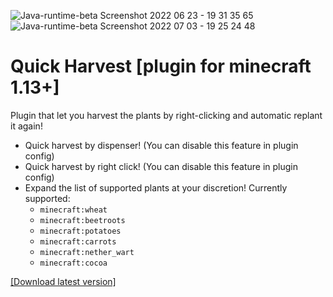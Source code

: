 ![Java-runtime-beta Screenshot 2022 06 23 - 19 31 35 65](https://user-images.githubusercontent.com/83653555/176735339-61d07497-8f9f-406f-9993-db764d1f525f.png)
![Java-runtime-beta Screenshot 2022 07 03 - 19 25 24 48](https://user-images.githubusercontent.com/83653555/177048584-210fc4b7-a637-42b7-b846-94989fccadc4.png)

# Quick Harvest [plugin for minecraft 1.13+]
Plugin that let you harvest the plants by right-clicking and automatic replant it again!
- Quick harvest by dispenser! (You can disable this feature in plugin config)
- Quick harvest by right click! (You can disable this feature in plugin config)
- Expand the list of supported plants at your discretion! Currently supported:
  - `minecraft:wheat`
  - `minecraft:beetroots`
  - `minecraft:potatoes`
  - `minecraft:carrots`
  - `minecraft:nether_wart`
  - `minecraft:cocoa`

[[Download latest version]](https://github.com/TeaCondemns/quick-harvest-plugin/releases/tag/normal-functionality)

